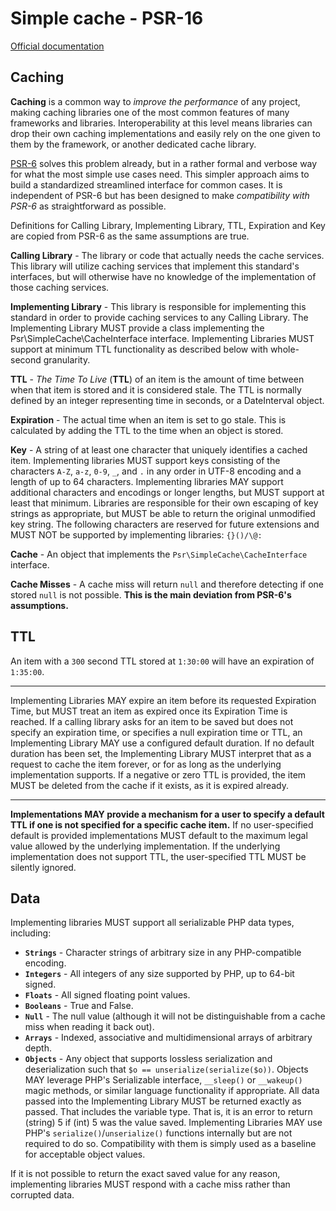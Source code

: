 # Simple cache - PSR-16

[Official documentation](https://www.php-fig.org/psr/psr-16/)

## Caching

**Caching** is a common way to *improve the performance* of any project, making caching libraries one of the most common features of many frameworks and libraries. Interoperability at this level means libraries can drop their own caching implementations and easily rely on the one given to them by the framework, or another dedicated cache library.

[PSR-6](https://www.php-fig.org/psr/psr-6) solves this problem already, but in a rather formal and verbose way for what the most simple use cases need. This simpler approach aims to build a standardized streamlined interface for common cases. It is independent of PSR-6 but has been designed to make *compatibility with PSR-6* as straightforward as possible.

Definitions for Calling Library, Implementing Library, TTL, Expiration and Key are copied from PSR-6 as the same assumptions are true.

**Calling Library** - The library or code that actually needs the cache services. This library will utilize caching services that implement this standard's interfaces, but will otherwise have no knowledge of the implementation of those caching services.

**Implementing Library** - This library is responsible for implementing this standard in order to provide caching services to any Calling Library. The Implementing Library MUST provide a class implementing the Psr\SimpleCache\CacheInterface interface. Implementing Libraries MUST support at minimum TTL functionality as described below with whole-second granularity.

**TTL** - *The Time To Live* (**TTL**) of an item is the amount of time between when that item is stored and it is considered stale. The TTL is normally defined by an integer representing time in seconds, or a DateInterval object.

**Expiration** - The actual time when an item is set to go stale. This is calculated by adding the TTL to the time when an object is stored.

**Key** - A string of at least one character that uniquely identifies a cached item. Implementing libraries MUST support keys consisting of the characters `A-Z`, `a-z`, `0-9`, `_`, and `.` in any order in UTF-8 encoding and a length of up to 64 characters. Implementing libraries MAY support additional characters and encodings or longer lengths, but MUST support at least that minimum. Libraries are responsible for their own escaping of key strings as appropriate, but MUST be able to return the original unmodified key string. The following characters are reserved for future extensions and MUST NOT be supported by implementing libraries: `{}()/\@:`

**Cache** - An object that implements the `Psr\SimpleCache\CacheInterface` interface.

**Cache Misses** - A cache miss will return `null` and therefore detecting if one stored `null` is not possible. **This is the main deviation from PSR-6's assumptions.**

## TTL

An item with a `300` second TTL stored at `1:30:00` will have an expiration of `1:35:00`.

***
Implementing Libraries MAY expire an item before its requested Expiration Time, but MUST treat an item as expired once its Expiration Time is reached.
If a calling library asks for an item to be saved but does not specify an expiration time, or specifies a null expiration time or TTL, an Implementing Library MAY use a configured default duration.
If no default duration has been set, the Implementing Library MUST interpret that as a request to cache the item forever, or for as long as the underlying implementation supports.
If a negative or zero TTL is provided, the item MUST be deleted from the cache if it exists, as it is expired already.
***

**Implementations MAY provide a mechanism for a user to specify a default TTL if one is not specified for a specific cache item.** If no user-specified default is provided implementations MUST default to the maximum legal value allowed by the underlying implementation. If the underlying implementation does not support TTL, the user-specified TTL MUST be silently ignored.

## Data
Implementing libraries MUST support all serializable PHP data types, including:

* **`Strings`** - Character strings of arbitrary size in any PHP-compatible encoding.
* **`Integers`** - All integers of any size supported by PHP, up to 64-bit signed.
* **`Floats`** - All signed floating point values.
* **`Booleans`** - True and False.
* **`Null`** - The null value (although it will not be distinguishable from a cache miss when reading it back out).
* **`Arrays`** - Indexed, associative and multidimensional arrays of arbitrary depth.
* **`Objects`** - Any object that supports lossless serialization and deserialization such that `$o == unserialize(serialize($o))`. Objects MAY leverage PHP's Serializable interface, `__sleep()` or `__wakeup()` magic methods, or similar language functionality if appropriate.
All data passed into the Implementing Library MUST be returned exactly as passed. That includes the variable type. That is, it is an error to return (string) 5 if (int) 5 was the value saved. Implementing Libraries MAY use PHP's `serialize()`/`unserialize()` functions internally but are not required to do so. Compatibility with them is simply used as a baseline for acceptable object values.

If it is not possible to return the exact saved value for any reason, implementing libraries MUST respond with a cache miss rather than corrupted data.
